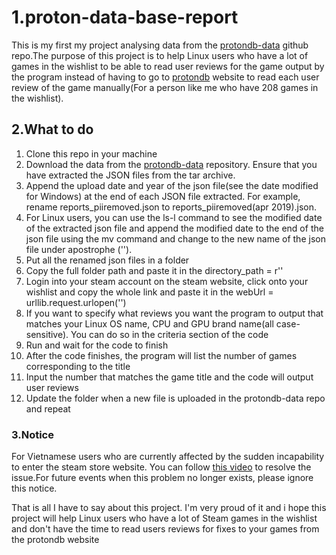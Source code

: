 # 1.proton-data-base-report
This is my first my project analysing data from the [protondb-data](https://github.com/bdefore/protondb-data) github repo.The purpose of this project is to help Linux users who have a lot of games in the wishlist to be able to read user reviews for the game output by the program instead of having to go to [protondb](https://www.protondb.com/) website to read each user review of the game manually(For a person like me who have 208 games in the wishlist).
## 2.What to do
1. Clone this repo in your machine
2. Download the data from the [protondb-data](https://github.com/bdefore/protondb-data) repository. Ensure that you have extracted the JSON files from the tar archive.
3. Append the upload date and year of the json file(see the date modified for Windows) at the end of each JSON file extracted. For example, rename reports_piiremoved.json to reports_piiremoved(apr 2019).json.
4. For Linux users, you can use the ls-l command to see the modified date of the extracted json file and append the modified date to the end of the json file using the mv command and change to the new name of the json file under apostrophe ('').
5. Put all the renamed json files in a folder
6. Copy the full folder path and paste it in the directory_path = r''
7. Login into your steam account on the steam website, click onto your wishlist and copy the whole link and paste it in the webUrl = urllib.request.urlopen('')
8. If you want to specify what reviews you want the program to output that matches your Linux OS name, CPU and GPU brand name(all case-sensitive). You can do so in the criteria section of the code
9. Run and wait for the code to finish
10. After the code finishes, the program will list the number of games corresponding to the title
11. Input the number that matches the game title and the code will output user reviews
12. Update the folder when a new file is uploaded in the protondb-data repo and repeat
### 3.Notice
For Vietnamese users who are currently affected by the sudden incapability to enter the steam store website. You can follow [this video](https://www.youtube.com/watch?v=uq2LwahDhTM&t=479s) to resolve the issue.For future events when this problem no longer exists, please ignore this notice.

That is all I have to say about this project. I'm very proud of it and i hope this project will help Linux users who have a lot of Steam games in the wishlist and don't have the time to read users reviews for fixes to your games from the protondb website 
